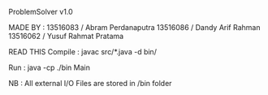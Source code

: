 ProblemSolver v1.0

MADE BY :
13516083 / Abram Perdanaputra
13516086 / Dandy Arif Rahman
13516062 / Yusuf Rahmat Pratama

READ THIS
Compile :
    javac src/*.java -d bin/

Run :
    java -cp ./bin Main

NB :
    All external I/O Files are stored in /bin folder
